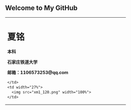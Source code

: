 ## Welcome to My GitHub

<table border="0" background="xy_zs.jpg" align="center">
  <tr>
    <td width="73%" color="red">
      <h1>夏铭</h1>
      <p><b>本科</b></p>
      <p><b>石家庄铁道大学</b></p>
      <p><b>邮箱：1106573253@qq.com</b></p>

    </td>
    <td width="27%">
      <img src="xm1_120.png" width="100%">
    </td>
  </tr>
</table>

